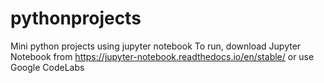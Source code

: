 # pythonprojects
Mini python projects using jupyter notebook
To run, download Jupyter Notebook from https://jupyter-notebook.readthedocs.io/en/stable/
or use Google CodeLabs

